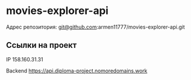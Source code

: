# movies-explorer-api

Адрес репозитория: git@github.com:armen11777/movies-explorer-api.git

## Ссылки на проект

IP 158.160.31.31

Backend https://api.diploma-project.nomoredomains.work
